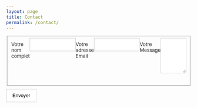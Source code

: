 ```yaml
---
layout: page
title: Contact
permalink: /contact/
---
```

<form id="fs-frm" name="simple-contact-form" accept-charset="utf-8" action="https://formspree.io/f/xvoeyjdo" method="post">
  <fieldset id="fs-frm-inputs">
    <label for="full-name">Votre nom complet</label>
    <input type="text" name="name" id="full-name">
    <label for="email-address">Votre adresse Email</label>
    <input type="email" name="_replyto" id="email-address" required="">
    <label for="message">Votre Message</label>
    <textarea rows="5" name="message" id="message" required=""></textarea>
    <input type="hidden" name="_subject" id="email-subject" value="Contact Form Submission">
  </fieldset>
  <input type="submit" value="Envoyer">
</form>
<style>
#fs-frm input,
#fs-frm textarea,
#fs-frm fieldset,
#fs-frm optgroup,
#fs-frm label,
#fs-frm legend,
#fs-frm ::placeholder {
  font-size: .825rem;
  margin-bottom: .5rem;
  padding-top: .2rem;
  display: flex;
  align-items: baseline;
}
#fs-frm input,
#fs-frm select,
#fs-frm textarea,
#fs-frm #card-element {
border: 1px solid rgba(0,0,0,0.2);
background-color: rgba(255,255,255,0.9);
padding: .75em 1rem;
margin-bottom: 1.5rem;
}
#fs-frm input:focus,
#fs-frm select:focus,
#fs-frm textarea:focus {
background-color: white;
outline-style: solid;
outline-width: thin;
outline-color: gray;
outline-offset: -1px;
}
#fs-frm [type="text"],
#fs-frm [type="email"] {
width: 100%;
}
#fs-frm [type="button"],
#fs-frm [type="submit"],
#fs-frm [type="reset"] {
width: auto;
cursor: pointer;
-webkit-appearance: button;
-moz-appearance: button;
appearance: button;
}
#fs-frm [type="button"]:focus,
#fs-frm [type="submit"]:focus,
#fs-frm [type="reset"]:focus {
outline: none;
}
#fs-frm [type="submit"],
#fs-frm [type="reset"] {
margin-bottom: 0;
}
</style>




